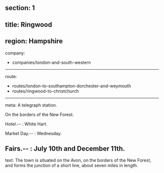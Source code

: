 ﻿section: 1
----
title: Ringwood
----
region: Hampshire
----
company:
- companies/london-and-south-western
----
route:
- routes/london-to-southampton-dorchester-and-weymouth
- routes/ringwood-to-christchurch
----
meta: A telegraph station.

On the borders of the New Forest.

Hotel.--
: White Hart.

Market Day.--
: Wednesday.

Fairs.--
: July 10th and December 11th.
----
text: The town is situated on the Avon, on the borders of the New Forest, and forms the junction of a short line, about seven miles in length.